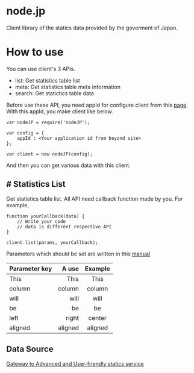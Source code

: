 node.jp
=======

Client library of the statics data provided by the goverment of Japan.

# How to use
You can use client's 3 APIs.
* list: Get statistics table list
* meta: Get statistics table meta information
* search: Get statictics table data


Before use these API, you need appId for configure client
from this [page](https://statdb.nstac.go.jp/apiuser/php/index.php?action=provisional "page").
With this appId, you make client like below.

    var nodeJP = require('nodeJP');

    var config = {
	    appId : <Your application id from beyond site>
    };	

    var client = new nodeJP(config);

And then you can get various data with this client.

## # Statistics List
Get statistics table list. All API need callback function made by you. For example,

    function yourCallback(data) {
        // Write your code
        // data is different respective API 
    }
    
    client.list(params, yourCallback);

Parameters which should be set are written in this [manual](http://statdb.nstac.go.jp/wp/wp-content/uploads/2013/06/API-spec.pdf "manual")

| Parameter key | A use | Example |
|:-----------|------------:|:------------:|
| This       |        This |     This     |
| column     |      column |    column    |
| will       |        will |     will     |
| be         |          be |      be      |
| left       |       right |    center    |
| aligned    |     aligned |   aligned    |

## Data Source

[Gateway to Advanced and User-friendly statics service](http://statdb.nstac.go.jp/ "Data source")
